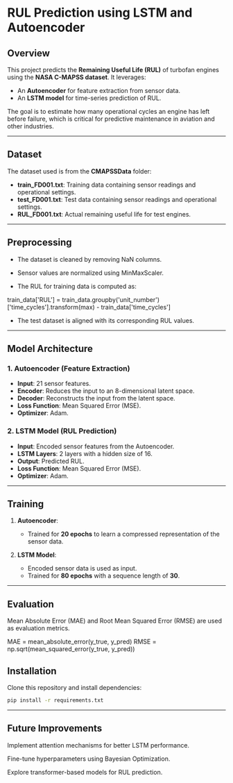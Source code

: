 # RUL Prediction using LSTM and Autoencoder

## **Overview**

This project predicts the **Remaining Useful Life (RUL)** of turbofan engines using the **NASA C-MAPSS dataset**. It leverages:

- An **Autoencoder** for feature extraction from sensor data.
- An **LSTM model** for time-series prediction of RUL.

The goal is to estimate how many operational cycles an engine has left before failure, which is critical for predictive maintenance in aviation and other industries.

---

## **Dataset**

The dataset used is from the **CMAPSSData** folder:

- **train_FD001.txt**: Training data containing sensor readings and operational settings.
- **test_FD001.txt**: Test data containing sensor readings and operational settings.
- **RUL_FD001.txt**: Actual remaining useful life for test engines.

---
## Preprocessing

- The dataset is cleaned by removing NaN columns.

- Sensor values are normalized using MinMaxScaler.

- The RUL for training data is computed as:

train_data['RUL'] = train_data.groupby('unit_number')['time_cycles'].transform(max) - train_data['time_cycles']

- The test dataset is aligned with its corresponding RUL values.

---

## **Model Architecture**

### **1. Autoencoder (Feature Extraction)**
- **Input**: 21 sensor features.
- **Encoder**: Reduces the input to an 8-dimensional latent space.
- **Decoder**: Reconstructs the input from the latent space.
- **Loss Function**: Mean Squared Error (MSE).
- **Optimizer**: Adam.

### **2. LSTM Model (RUL Prediction)**
- **Input**: Encoded sensor features from the Autoencoder.
- **LSTM Layers**: 2 layers with a hidden size of 16.
- **Output**: Predicted RUL.
- **Loss Function**: Mean Squared Error (MSE).
- **Optimizer**: Adam.

---

## **Training**

1. **Autoencoder**:
   - Trained for **20 epochs** to learn a compressed representation of the sensor data.

2. **LSTM Model**:
   - Encoded sensor data is used as input.
   - Trained for **80 epochs** with a sequence length of **30**.

---

## **Evaluation**

Mean Absolute Error (MAE) and Root Mean Squared Error (RMSE) are used as evaluation metrics.

MAE = mean_absolute_error(y_true, y_pred)
RMSE = np.sqrt(mean_squared_error(y_true, y_pred))

## **Installation**
Clone this repository and install dependencies:
```bash
pip install -r requirements.txt
```
---
## Future Improvements

Implement attention mechanisms for better LSTM performance.

Fine-tune hyperparameters using Bayesian Optimization.

Explore transformer-based models for RUL prediction.